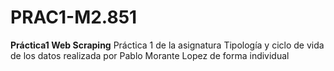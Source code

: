 # PRAC1-M2.851
**Práctica1 Web Scraping**
Práctica 1 de la asignatura Tipología y ciclo de vida de los datos realizada por Pablo Morante Lopez de forma individual 
